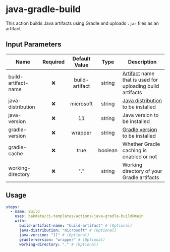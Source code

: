 # java-gradle-build

This action builds Java artifacts using Gradle and uploads `.jar` files as an artifact.

## Input Parameters

| Name                | Required | Default Value  |  Type   | Description                                                                                                   |
| ------------------- | :------: | :------------: | :-----: | ------------------------------------------------------------------------------------------------------------- |
| build-artifact-name |    ❌     | build-artifact | string  | [Artifact](https://github.com/actions/upload-artifact) name that is used for uploading build artifacts        |
| java-distribution   |    ❌     |   microsoft    | string  | [Java distribution](https://github.com/actions/setup-java#supported-distributions) to be installed            |
| java-version        |    ❌     |       11       | string  | Java version to be installed                                                                                  |
| gradle-version      |    ❌     |    wrapper     | string  | [Gradle version](https://github.com/gradle/gradle-build-action#use-a-specific-gradle-version) to be installed |
| gradle-cache        |    ❌     |      true      | boolean | Whether Gradle caching is enabled or not                                                                      |
| working-directory   |    ❌     |      "."       | string  | Working directory of your Gradle artifacts                                                                    |

## Usage

```yaml
steps:
  - name: Build
    uses: bakdata/ci-templates/actions/java-gradle-build@main
    with:
      build-artifact-name: "build-artifact" # (Optional)
      java-distribution: "microsoft" # (Optional)
      java-version: "11" # (Optional)
      gradle-version: "wrapper" # (Optional)
      working-directory: "." # (Optional)
```

